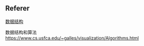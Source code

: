 ## Referer

[数据结构](https://zhuanlan.zhihu.com/p/138523723)

数据结构和算法
https://www.cs.usfca.edu/~galles/visualization/Algorithms.html

